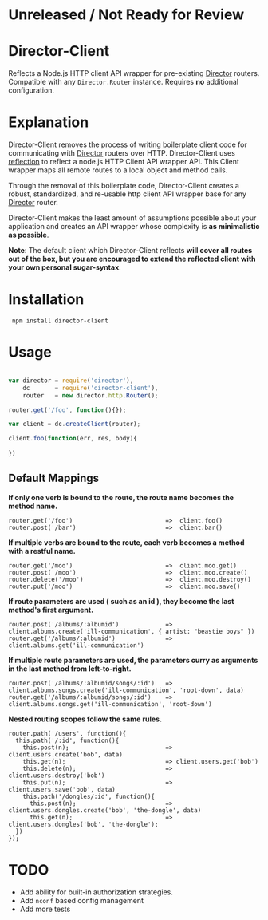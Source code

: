 # Unreleased / Not Ready for Review

# Director-Client

Reflects a Node.js HTTP client API wrapper for pre-existing [Director](http://github.com/flatiron/director) routers. Compatible with any `Director.Router` instance. Requires **no** additional configuration.

# Explanation

Director-Client removes the process of writing boilerplate client code for communicating with [Director](http://github.com/flatiron/director) routers over HTTP. Director-Client uses <a href="http://en.wikipedia.org/wiki/Reflection_(computer_programming)">reflection</a> to reflect a node.js HTTP Client API wrapper API. This Client wrapper maps all remote routes to a local object and method calls.

Through the removal of this boilerplate code, Director-Client creates a robust, standardized, and re-usable http client API wrapper base for any [Director](http://github.com/flatiron/director) router.

Director-Client makes the least amount of assumptions possible about your application and creates an API wrapper whose complexity is **as minimalistic as possible**. 

**Note**: The default client which Director-Client reflects **will cover all routes out of the box, but you are encouraged to extend the reflected client with your own personal sugar-syntax**. 


# Installation

     npm install director-client

# Usage

```js

var director = require('director'),
    dc       = require('director-client'),
    router   = new director.http.Router();

router.get('/foo', function(){});

var client = dc.createClient(router);

client.foo(function(err, res, body){
  
})


```

## Default Mappings

**If only one verb is bound to the route, the route name becomes the method name.**

```
router.get('/foo')                          =>  client.foo()
router.post('/bar')                         =>  client.bar()
```

**If multiple verbs are bound to the route, each verb becomes a method with a restful name.**

```
router.get('/moo')                          =>  client.moo.get()
router.post('/moo')                         =>  client.moo.create()
router.delete('/moo')                       =>  client.moo.destroy()
router.put('/moo')                          =>  client.moo.save()
```

**If route parameters are used ( such as an id ), they become the last method's first argument.**

```
router.post('/albums/:albumid')             =>  client.albums.create('ill-communication', { artist: "beastie boys" })
router.get('/albums/:albumid')              =>  client.albums.get('ill-communication')
```

**If multiple route parameters are used, the parameters curry as arguments in the last method from left-to-right.**

```
router.post('/albums/:albumid/songs/:id')   =>  client.albums.songs.create('ill-communication', 'root-down', data)
router.get('/albums/:albumid/songs/:id')    =>  client.albums.songs.get('ill-communication', 'root-down')
```

**Nested routing scopes follow the same rules.**

```
router.path('/users', function(){             
  this.path('/:id', function(){               
    this.post(n);                           => client.users.create('bob', data)
    this.get(n);                            => client.users.get('bob')
    this.delete(n);                         => client.users.destroy('bob')
    this.put(n);                            => client.users.save('bob', data)
    this.path('/dongles/:id', function(){
      this.post(n);                         => client.users.dongles.create('bob', 'the-dongle', data)
      this.get(n);                          => client.users.dongles('bob', 'the-dongle');
  })
});
```

# TODO

 - Add ability for built-in authorization strategies. 
 - Add `nconf` based config management
 - Add more tests

